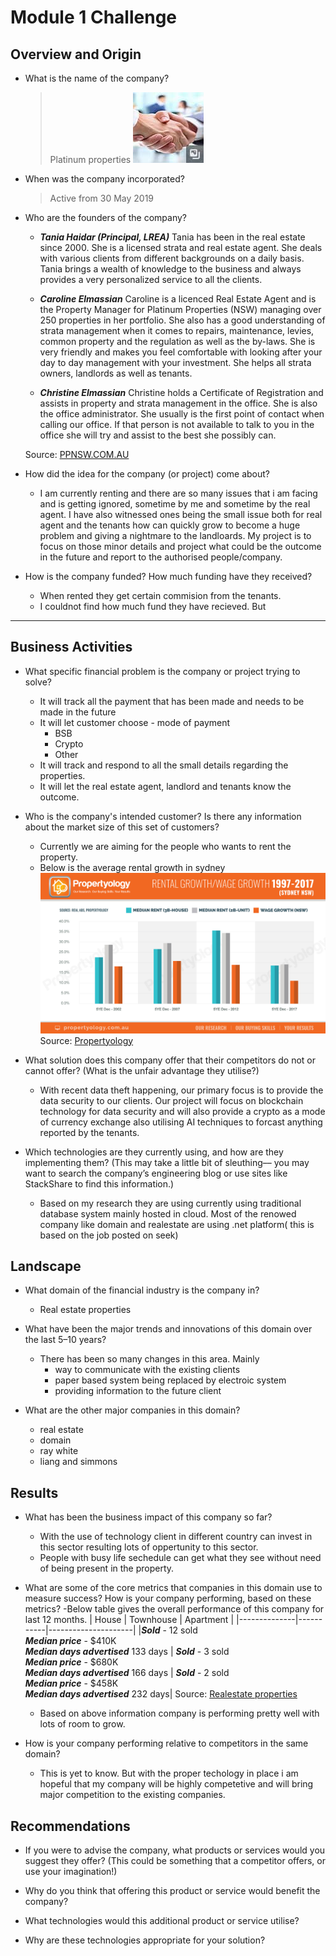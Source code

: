 # Module 1 Challenge

## Overview and Origin

* What is the name of the company?
    >Platinum properties ![platinum properties logo](/images/logo.jpg)
* When was the company incorporated?
    >Active from 30 May 2019

* Who are the founders of the company?
    > 
    - ***Tania Haidar (Principal, LREA)***
        Tania has been in the real estate since 2000. She is a licensed strata and real estate agent. She deals with various clients from different backgrounds on a daily basis. Tania brings a wealth of knowledge to the business and always provides a very personalized service to all the clients.

    - ***Caroline Elmassian***
    Caroline is a licenced Real Estate Agent and is the Property Manager for Platinum Properties (NSW) managing  over 250 properties in her portfolio. She also has a good understanding of strata management when it comes to repairs, maintenance, levies, common property and the regulation as well as the by-laws. She is very friendly and makes you feel comfortable with looking after your day to day management with your investment. She helps all strata owners, landlords as well as tenants.

    - ***Christine Elmassian***
    Christine holds a Certificate of Registration and assists in property and strata management in the office. She is also the office administrator. She usually is the first point of contact when calling our office. If that person is not available to talk to you in the office she will try and assist to the best she possibly can.

    Source: [PPNSW.COM.AU](http://www.ppnsw.com.au/About%20Us.html)
* How did the idea for the company (or project) come about?
    - I am currently renting and there are so many issues that i am facing and is getting ignored, sometime by me and sometime by the real agent. I have also witnessed ones being the small issue both for real agent and the tenants how can quickly grow to become a huge problem and giving a nightmare to the landloards. My project is to focus on those minor details and project what could be the outcome in the future and report to the authorised people/company.

* How is the company funded? How much funding have they received?
    - When rented they get certain commision from the tenants. 
    - I couldnot find how much fund they have recieved. But 
---

## Business Activities

* What specific financial problem is the company or project trying to solve?
    - It will track all the payment that has been made and needs to be made in the future
    - It will let customer choose - mode of payment 
        - BSB
        - Crypto
        - Other
    - It will track and respond to all the small details regarding the properties.
    - It will let the real estate agent, landlord and tenants know the outcome.

* Who is the company's intended customer?  Is there any information about the market size of this set of customers?
    - Currently we are aiming for the people who wants to rent the property.
    - Below is the average rental growth in sydney <br>
        ![Rental growth](/images/Rental-Growth_1997-2017_Sydney.jpg)
    <br>Source: [Propertyology](https://www.propertyology.com.au/sydney-rents-historical-performance-and-outlook-2/)

* What solution does this company offer that their competitors do not or cannot offer? (What is the unfair advantage they utilise?)
    - With recent data theft happening, our primary focus is to provide the data security to our clients. Our project will focus on blockchain technology for data security and will also provide a crypto as a mode of currency exchange also utilising AI techniques to forcast anything reported by the tenants.     

* Which technologies are they currently using, and how are they implementing them? (This may take a little bit of sleuthing–– you may want to search the company’s engineering blog or use sites like StackShare to find this information.)
    - Based on my research they are using  currently using traditional database system mainly hosted in cloud. Most of the renowed company like domain and realestate are using .net platform( this is based on the job posted on seek)


## Landscape

* What domain of the financial industry is the company in?
    - Real estate properties

* What have been the major trends and innovations of this domain over the last 5–10 years?
    - There has been so many changes in this area. Mainly
        - way to communicate with the existing clients
        - paper based system being replaced by electroic system
        - providing information to the future client

* What are the other major companies in this domain?
    - real estate
    - domain
    - ray white
    - liang and simmons


## Results

* What has been the business impact of this company so far?
    - With the use of technology client in different country can invest in this sector resulting lots of oppertunity to this sector.
    - People with busy life sechedule can get what they see without need of being present in the property. 

* What are some of the core metrics that companies in this domain use to measure success? How is your company performing, based on these metrics?
    -Below table gives the overall performance of this company for last 12 months.
        | House         | Townhouse     | Apartment |
        |--------------|-----------|---------------------|
        |***Sold*** - 12 sold <br> ***Median price*** - $410K <br> ***Median days advertised*** 133 days | ***Sold*** - 3 sold <br> ***Median price*** - $680K <br> ***Median days advertised*** 166 days |   ***Sold*** - 2 sold <br> ***Median price*** - $458K <br> ***Median days advertised*** 232 days|
    Source: [Realestate properties](https://www.realestate.com.au/agency/platinum-property-co-HZAMDK)
    - Based on above information company is performing pretty well with lots of room to grow.
* How is your company performing relative to competitors in the same domain?
    - This is yet to know. But with the proper techology in place i am hopeful that my company will be highly competetive and will bring major competition to the existing companies.


## Recommendations

* If you were to advise the company, what products or services would you suggest they offer? (This could be something that a competitor offers, or use your imagination!)

* Why do you think that offering this product or service would benefit the company?

* What technologies would this additional product or service utilise?

* Why are these technologies appropriate for your solution?
